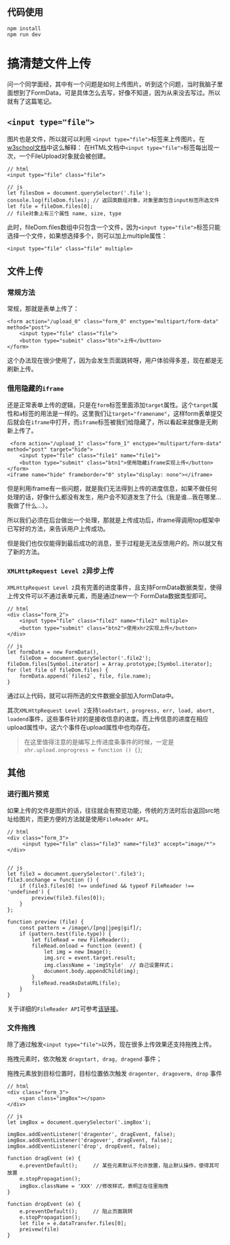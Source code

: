 ## 代码使用

	npm install
	npm run dev

# 搞清楚文件上传

问一个同学面经，其中有一个问题是如何上传图片。听到这个问题，当时我脑子里面想到了FormData，可是具体怎么去写，好像不知道，因为从来没去写过。所以就有了这篇笔记。

## ```<input type="file">```

图片也是文件，所以就可以利用 ```<input type="file">```标签来上传图片。在[w3school文档](http://www.w3school.com.cn/jsref/dom_obj_fileupload.asp)中这么解释：  在HTML文档中```<input type="file">```标签每出现一次，一个FileUpload对象就会被创建。

	// html
	<input type="file" class="file">
	
	// js
	let filesDom = document.querySelector('.file');
	console.log(fileDom.files);	// 返回类数组对象，对象里面包含input标签所选文件
	let file = fileDom.files[0];
	// file对象上有三个属性 name, size, type 

此时，fileDom.files数组中只包含一个文件，因为```<input type="file">```标签只能选择一个文件，如果想选择多个，则可以加上multiple属性：

	<input type="file" class="file" multiple>

## 文件上传

### 常规方法

常规，那就是表单上传了：

    <form action="/upload_0" class="form_0" enctype="multipart/form-data" method="post">
        <input type="file" class="file">
        <button type="submit" class="btn">上传</button>
    </form>

这个办法现在很少使用了，因为会发生页面跳转呀，用户体验得多差，现在都是无刷新上传。
	
### 借用隐藏的```iframe```

还是正常表单上传的逻辑，只是在```form```标签里面添加```target```属性。这个```target```属性和```a```标签的用法是一样的。这里我们让```target="framename"```，这样form表单提交后就会在```iframe```中打开，而```iframe```标签被我们给隐藏了，所以看起来就像是无刷新上传了。

     <form action="/upload_1" class="form_1" enctype="multipart/form-data" method="post" target="hide">
        <input type="file" class="file1" name="file1">
        <button type="submit" class="btn1">使用隐藏iframe实现上传</button>
    </form>
    <iframe name="hide" frameborder="0" style="display: none"></iframe>

但是利用iframe有一些问题，就是我们无法得到上传的进度信息，如果不做任何处理的话，好像什么都没有发生，用户会不知道发生了什么（我是谁...我在哪里...我做了什么...）。

所以我们必须在后台做出一个处理，那就是上传成功后，iframe得调用top框架中已写好的方法，来告诉用户上传成功。

但是我们也仅仅能得到最后成功的消息，至于过程是无法反馈用户的。所以就又有了新的方法。


### ```XMLHttpRequest Level 2```异步上传
```XMLHttpRequest Level 2```具有完善的进度事件，且支持FormData数据类型，使得上传文件可以不通过表单元素，而是通过new一个
FormData数据类型即可。

	// html
	<div class="form_2">
        <input type="file" class="file2" name="file2" multiple>
        <button type="submit" class="btn2">使用xhr2实现上传</button>
    </div>

	// js
	let formData = new FormData(),
        fileDom = document.querySelector('.file2');
    fileDom.files[Symbol.iterator] = Array.prototype;[Symbol.iterator];
    for (let file of fileDom.files) {
        formData.append(`files2`, file, file.name);
    }
	
通过以上代码，就可以将所选的文件数据全部加入formData中。

其次```XMLHttpRequest Level 2```支持```loadstart, progress, err, load, abort, loadend```事件，这些事件针对的是接收信息的进度。而上传信息的进度在相应upload属性中，这六个事件在upload属性中也均存在。

> 在这里值得注意的是编写上传进度条事件的时候，一定是```xhr.upload.onprogress = function () {}```;


## 其他

### 进行图片预览

如果上传的文件是图片的话，往往就会有预览功能，传统的方法时后台返回src地址给图片，而更方便的方法就是使用```FileReader API```。

	// html
	<div class="form_3">
         <input type="file" class="file3" name="file3" accept="image/*">
    </div>


	// js
	let file3 = document.querySelector('.file3');
	file3.onchange = function () {
		if (file3.files[0] !== undefined && typeof FileReader !== 'undefined') {
			preview(file3.files[0]);
		}
	};

	function preview (file) {
		const pattern = /image\/[png|jpeg|gif]/;
		if (pattern.test(file.type)) {
			let fileRead = new FileReader();
			fileRead.onload = function (event) {
				let img = new Image();
				img.src = event.target.result;
				img.className = 'imgStyle' 	// 自己设置样式；
				document.body.appendChild(img);
			}
			fileRead.readAsDataURL(file);
		}
	}

关于详细的```FileReader API```可参考[该链接](https://developer.mozilla.org/zh-CN/docs/Web/API/FileReader#readAsDataURL())。


### 文件拖拽

除了通过触发```<input type="file">```以外，现在很多上传效果还支持拖拽上传。

拖拽元素时，依次触发 ```dragstart, drag, dragend``` 事件；

拖拽元素放到目标位置时，目标位置依次触发 ```dragenter, dragoverm, drop``` 事件

	// html
	<div class="form_3">
		<span class="imgBox"></span>
    </div>	

	// js
	let imgBox = document.querySelector('.imgBox');

	imgBox.addEventListener('dragenter', dragEvent, false);
	imgBox.addEventListener('dragover', dragEvent, false);
	imgBox.addEventListener('drop', dropEvent, false);

	function dragEvent (e) {
		e.preventDefault();		// 某些元素默认不允许放置，阻止默认操作，使得其可放置
		e.stopPropagation();
		imgBox.className = 'XXX' //修改样式，表明正在往里拖拽
	}

	function dropEvent (e) {
		e.preventDefault();		// 阻止页面跳转
		e.stopPropagation();
		let file = e.dataTransfer.files[0];
		preivew(file) 
	}
